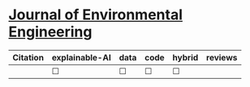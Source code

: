 # [Journal of Environmental Engineering](https://ascelibrary.org/journal/joeedu)

| Citation           | explainable-AI | data   | code | hybrid |   reviews  |
|--------------------|----------------|--------|------|--------|------------|
|  |   &#9744;   | &#9744; | &#9744; | &#9744;  |  |